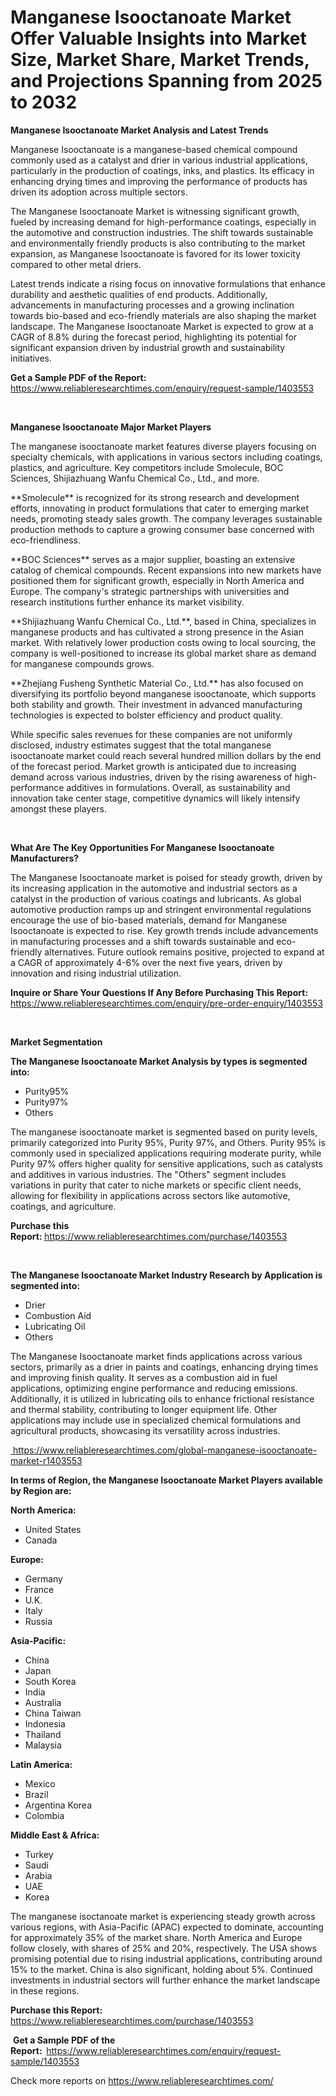 <p><h1>Manganese Isooctanoate Market Offer Valuable Insights into Market Size, Market Share, Market Trends, and Projections Spanning from 2025 to 2032</h1></p><p><strong>Manganese Isooctanoate Market Analysis and Latest Trends</strong></p>
<p><p>Manganese Isooctanoate is a manganese-based chemical compound commonly used as a catalyst and drier in various industrial applications, particularly in the production of coatings, inks, and plastics. Its efficacy in enhancing drying times and improving the performance of products has driven its adoption across multiple sectors.</p><p>The Manganese Isooctanoate Market is witnessing significant growth, fueled by increasing demand for high-performance coatings, especially in the automotive and construction industries. The shift towards sustainable and environmentally friendly products is also contributing to the market expansion, as Manganese Isooctanoate is favored for its lower toxicity compared to other metal driers.</p><p>Latest trends indicate a rising focus on innovative formulations that enhance durability and aesthetic qualities of end products. Additionally, advancements in manufacturing processes and a growing inclination towards bio-based and eco-friendly materials are also shaping the market landscape. The Manganese Isooctanoate Market is expected to grow at a CAGR of 8.8% during the forecast period, highlighting its potential for significant expansion driven by industrial growth and sustainability initiatives.</p></p>
<p><strong>Get a Sample PDF of the Report:&nbsp;</strong> <a href="https://www.reliableresearchtimes.com/enquiry/request-sample/1403553?utm_campaign=2953&utm_medium=2&utm_source=Github&utm_content=ia&utm_term=28032025&utm_id=manganese-isooctanoate">https://www.reliableresearchtimes.com/enquiry/request-sample/1403553</a></p>
<p>&nbsp;</p>
<p><strong>Manganese Isooctanoate Major Market Players</strong></p>
<p><p>The manganese isooctanoate market features diverse players focusing on specialty chemicals, with applications in various sectors including coatings, plastics, and agriculture. Key competitors include Smolecule, BOC Sciences, Shijiazhuang Wanfu Chemical Co., Ltd., and more. </p><p>**Smolecule** is recognized for its strong research and development efforts, innovating in product formulations that cater to emerging market needs, promoting steady sales growth. The company leverages sustainable production methods to capture a growing consumer base concerned with eco-friendliness.</p><p>**BOC Sciences** serves as a major supplier, boasting an extensive catalog of chemical compounds. Recent expansions into new markets have positioned them for significant growth, especially in North America and Europe. The company's strategic partnerships with universities and research institutions further enhance its market visibility.</p><p>**Shijiazhuang Wanfu Chemical Co., Ltd.**, based in China, specializes in manganese products and has cultivated a strong presence in the Asian market. With relatively lower production costs owing to local sourcing, the company is well-positioned to increase its global market share as demand for manganese compounds grows.</p><p>**Zhejiang Fusheng Synthetic Material Co., Ltd.** has also focused on diversifying its portfolio beyond manganese isooctanoate, which supports both stability and growth. Their investment in advanced manufacturing technologies is expected to bolster efficiency and product quality.</p><p>While specific sales revenues for these companies are not uniformly disclosed, industry estimates suggest that the total manganese isooctanoate market could reach several hundred million dollars by the end of the forecast period. Market growth is anticipated due to increasing demand across various industries, driven by the rising awareness of high-performance additives in formulations. Overall, as sustainability and innovation take center stage, competitive dynamics will likely intensify amongst these players.</p></p>
<p>&nbsp;</p>
<p><strong>What Are The Key Opportunities For Manganese Isooctanoate Manufacturers?</strong></p>
<p><p>The Manganese Isooctanoate market is poised for steady growth, driven by its increasing application in the automotive and industrial sectors as a catalyst in the production of various coatings and lubricants. As global automotive production ramps up and stringent environmental regulations encourage the use of bio-based materials, demand for Manganese Isooctanoate is expected to rise. Key growth trends include advancements in manufacturing processes and a shift towards sustainable and eco-friendly alternatives. Future outlook remains positive, projected to expand at a CAGR of approximately 4-6% over the next five years, driven by innovation and rising industrial utilization.</p></p>
<p><strong>Inquire or Share Your Questions If Any Before Purchasing This Report:</strong> <a href="https://www.reliableresearchtimes.com/enquiry/pre-order-enquiry/1403553?utm_campaign=2953&utm_medium=2&utm_source=Github&utm_content=ia&utm_term=28032025&utm_id=manganese-isooctanoate">https://www.reliableresearchtimes.com/enquiry/pre-order-enquiry/1403553</a></p>
<p>&nbsp;</p>
<p><strong>Market Segmentation</strong></p>
<p><strong>The Manganese Isooctanoate Market Analysis by types is segmented into:</strong></p>
<p><ul><li>Purity95%</li><li>Purity97%</li><li>Others</li></ul></p>
<p><p>The manganese isooctanoate market is segmented based on purity levels, primarily categorized into Purity 95%, Purity 97%, and Others. Purity 95% is commonly used in specialized applications requiring moderate purity, while Purity 97% offers higher quality for sensitive applications, such as catalysts and additives in various industries. The "Others" segment includes variations in purity that cater to niche markets or specific client needs, allowing for flexibility in applications across sectors like automotive, coatings, and agriculture.</p></p>
<p><strong>Purchase this Report:&nbsp;</strong><a href="https://www.reliableresearchtimes.com/purchase/1403553?utm_campaign=2953&utm_medium=2&utm_source=Github&utm_content=ia&utm_term=28032025&utm_id=manganese-isooctanoate">https://www.reliableresearchtimes.com/purchase/1403553</a></p>
<p>&nbsp;</p>
<p><strong>The Manganese Isooctanoate Market Industry Research by Application is segmented into:</strong></p>
<p><ul><li>Drier</li><li>Combustion Aid</li><li>Lubricating Oil</li><li>Others</li></ul></p>
<p><p>The Manganese Isooctanoate market finds applications across various sectors, primarily as a drier in paints and coatings, enhancing drying times and improving finish quality. It serves as a combustion aid in fuel applications, optimizing engine performance and reducing emissions. Additionally, it is utilized in lubricating oils to enhance frictional resistance and thermal stability, contributing to longer equipment life. Other applications may include use in specialized chemical formulations and agricultural products, showcasing its versatility across industries.</p></p>
<p><a href="https://www.reliableresearchtimes.com/global-manganese-isooctanoate-market-r1403553?utm_campaign=2953&utm_medium=2&utm_source=Github&utm_content=ia&utm_term=28032025&utm_id=manganese-isooctanoate">&nbsp;https://www.reliableresearchtimes.com/global-manganese-isooctanoate-market-r1403553</a></p>
<p><strong>In terms of Region, the Manganese Isooctanoate Market Players available by Region are:</strong></p>
<p>
    <p> <strong> North America: </strong>
        <ul>
            <li>United States</li>
            <li>Canada</li>
        </ul>
        </p> 
    <p> <strong> Europe: </strong>
        <ul>
            <li>Germany</li>
            <li>France</li>
            <li>U.K.</li>
            <li>Italy</li>
            <li>Russia</li>
        </ul>
        </p> 
    <p> <strong> Asia-Pacific: </strong>
        <ul>
            <li>China</li>
            <li>Japan</li>
            <li>South Korea</li>
            <li>India</li>
            <li>Australia</li>
            <li>China Taiwan</li>
            <li>Indonesia</li>
            <li>Thailand</li>
            <li>Malaysia</li>
        </ul>
        </p> 
    <p> <strong> Latin America: </strong>
        <ul>
            <li>Mexico</li>
            <li>Brazil</li>
            <li>Argentina Korea</li>
            <li>Colombia</li>
        </ul>
        </p> 
    <p> <strong> Middle East & Africa: </strong>
        <ul>
            <li>Turkey</li>
            <li>Saudi</li>
            <li>Arabia</li>
            <li>UAE</li>
            <li>Korea</li>
        </ul>
    </p>
    </p>
<p><p>The manganese isoctanoate market is experiencing steady growth across various regions, with Asia-Pacific (APAC) expected to dominate, accounting for approximately 35% of the market share. North America and Europe follow closely, with shares of 25% and 20%, respectively. The USA shows promising potential due to rising industrial applications, contributing around 15% to the market. China is also significant, holding about 5%. Continued investments in industrial sectors will further enhance the market landscape in these regions.</p></p>
<p><strong>Purchase this Report: </strong><a href="https://www.reliableresearchtimes.com/purchase/1403553?utm_campaign=2953&utm_medium=2&utm_source=Github&utm_content=ia&utm_term=28032025&utm_id=manganese-isooctanoate">https://www.reliableresearchtimes.com/purchase/1403553</a></p>
<p>&nbsp;<strong>Get a Sample PDF of the Report:&nbsp;&nbsp;</strong><a href="https://www.reliableresearchtimes.com/enquiry/request-sample/1403553?utm_campaign=2953&utm_medium=2&utm_source=Github&utm_content=ia&utm_term=28032025&utm_id=manganese-isooctanoate">https://www.reliableresearchtimes.com/enquiry/request-sample/1403553</a></p>
<p><strong></strong></p>
<p>Check more reports on <a href="https://www.reliableresearchtimes.com/?utm_campaign=2953&utm_medium=2&utm_source=Github&utm_content=ia&utm_term=28032025&utm_id=manganese-isooctanoate">https://www.reliableresearchtimes.com/</a></p>